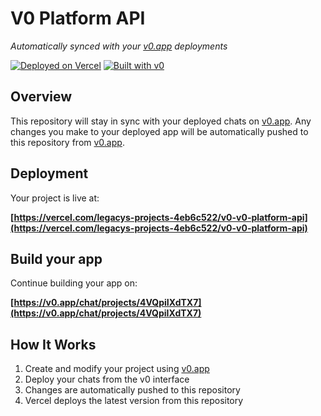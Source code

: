 # V0 Platform API

*Automatically synced with your [v0.app](https://v0.app) deployments*

[![Deployed on Vercel](https://img.shields.io/badge/Deployed%20on-Vercel-black?style=for-the-badge&logo=vercel)](https://vercel.com/legacys-projects-4eb6c522/v0-v0-platform-api)
[![Built with v0](https://img.shields.io/badge/Built%20with-v0.app-black?style=for-the-badge)](https://v0.app/chat/projects/4VQpiIXdTX7)

## Overview

This repository will stay in sync with your deployed chats on [v0.app](https://v0.app).
Any changes you make to your deployed app will be automatically pushed to this repository from [v0.app](https://v0.app).

## Deployment

Your project is live at:

**[https://vercel.com/legacys-projects-4eb6c522/v0-v0-platform-api](https://vercel.com/legacys-projects-4eb6c522/v0-v0-platform-api)**

## Build your app

Continue building your app on:

**[https://v0.app/chat/projects/4VQpiIXdTX7](https://v0.app/chat/projects/4VQpiIXdTX7)**

## How It Works

1. Create and modify your project using [v0.app](https://v0.app)
2. Deploy your chats from the v0 interface
3. Changes are automatically pushed to this repository
4. Vercel deploys the latest version from this repository